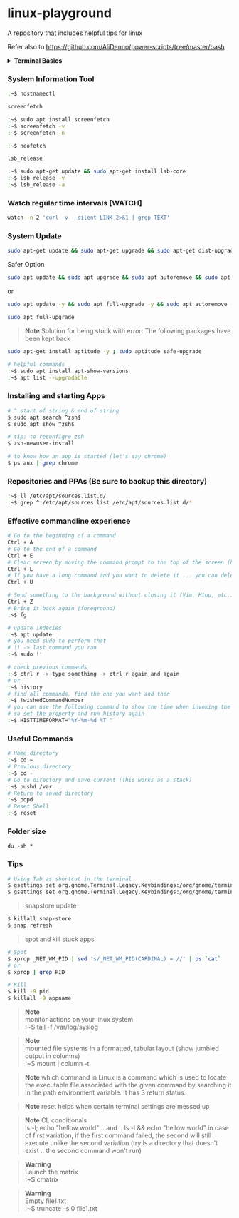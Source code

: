 # linux-playground
A repository that includes helpful tips for linux

Refer also to https://github.com/AliDenno/power-scripts/tree/master/bash

<details><summary><b>Terminal Basics</b></summary>

> Relative path: starting from my current location, I navigate to another folder 

> Absolute path: what "pwd" shows, in other words the path starting from the root 

> Remember that when you want to access the folder "Ali Folder" you need to perform "$ cd Ali\ Folder"

Command | Description |  
---------- | ------ | 
pwd | print working directory | 
ls | list items | 
dir | list items |
cd or cd ~ | home directory | 
cd / | root directory | 
cls | clear command prompt | 
ctrl + l | clear command prompt by moving down | 
echo text > name(.type) | create file | 
mkdir foldername | create directory | 
del file | delete file | 
rmdir folder | delete folder | 
cp | copy file | 
mv | move file or folder | 
touch | create or touch file |
</details>

### System Information Tool
```sh
:~$ hostnamectl
```

```sh
screenfetch

:~$ sudo apt install screenfetch
:~$ screenfetch -v
:~$ screenfetch -n

:~$ neofetch
```
  
```sh
lsb_release

:~$ sudo apt-get update && sudo apt-get install lsb-core
:~$ lsb_release -v
:~$ lsb_release -a
```

### Watch regular time intervals [WATCH]
```sh
watch -n 2 'curl -v --silent LINK 2>&1 | grep TEXT'
```

### System Update
```sh
sudo apt-get update && sudo apt-get upgrade && sudo apt-get dist-upgrade  && sudo apt autoremove && sudo apt autoclean && sudo apt clean && sudo apt update && sudo apt autoremove -y && sudo apt autoclean && sudo apt full-upgrade -y && sudo apt-get clean && sudo apt-get autoclean && sudo apt-get autoremove
```
Safer Option
```sh
sudo apt update && sudo apt upgrade && sudo apt autoremove && sudo apt autoclean
```
or
```sh
sudo apt update -y && sudo apt full-upgrade -y && sudo apt autoremove -y && sudo apt clean -y && sudo apt autoclean -y
```
```sh
sudo apt full-upgrade
```
> **Note**
> Solution for being stuck with error: The following packages have been kept back
```sh
sudo apt-get install aptitude -y ; sudo aptitude safe-upgrade
```
```sh
# helpful commands
:~$ sudo apt install apt-show-versions
:~$ apt list --upgradable
```

### Installing and starting Apps
```sh
# ^ start of string & end of string
$ sudo apt search ^zsh$
$ sudo apt show ^zsh$

# tip: to reconfigre zsh
$ zsh-newuser-install

# to know how an app is started (let's say chrome)
$ ps aux | grep chrome
```

### Repositories and PPAs (Be sure to backup this directory)
```sh
:~$ ll /etc/apt/sources.list.d/
:~$ grep ^ /etc/apt/sources.list /etc/apt/sources.list.d/*
```

### Effective commandline experience
```sh
# Go to the beginning of a command
Ctrl + A
# Go to the end of a command
Ctrl + E
# Clear screen by moving the command prompt to the top of the screen (history still there)
Ctrl + L
# If you have a long command and you want to delete it ... you can delete all on line 
Ctrl + U

# Send something to the background without closing it (Vim, Htop, etc.)
Ctrl + Z
# Bring it back again (foreground)
:~$ fg

# update indecies
:~$ apt update
# you need sudo to perform that
# !! -> last command you ran
:~$ sudo !! 

# check previous commands
:~$ ctrl r -> type something -> ctrl r again and again 
# or
:~$ history
# find all commands, find the one you want and then 
:~$ !wishedCommandNumber
# you can use the following command to show the time when invoking the command above (you can set it permenantly in the ~/.bashrc file)
# so set the property and run history again
:~$ HISTTIMEFORMAT="%Y-%m-%d %T "
```

### Useful Commands
```sh
# Home directory
:~$ cd ~
# Previous directory
:~$ cd -
# Go to directory and save current (This works as a stack)
:~$ pushd /var
# Return to saved directory
:~$ popd
# Reset Shell
:~$ reset
```

### Folder size
```console
du -sh *
```

### Tips
```sh
# Using Tab as shortcut in the terminal
$ gsettings set org.gnome.Terminal.Legacy.Keybindings:/org/gnome/terminal/legacy/keybindings/ next-tab '<Primary>Tab'
$ gsettings set org.gnome.Terminal.Legacy.Keybindings:/org/gnome/terminal/legacy/keybindings/ prev-tab '<Primary><Shift>Tab'
```

> snapstore update
```sh
$ killall snap-store
$ snap refresh
```
> spot and kill stuck apps
```sh
# Spot
$ xprop _NET_WM_PID | sed 's/_NET_WM_PID(CARDINAL) = //' | ps `cat`
# or
$ xprop | grep PID

# Kill
$ kill -9 pid
$ killall -9 appname
```

> **Note**  
> monitor actions on your linux system </br>
> :~$ tail -f /var/log/syslog

> **Note**  
> mounted file systems in a formatted, tabular layout (show jumbled output in columns)</br>
> :~$ mount | column -t

> **Note**
> which command in Linux is a command which is used to locate the executable file associated with the given command by searching it in the path environment variable. It has 3 return status.

> **Note**
> reset helps when certain terminal settings are messed up

> **Note**
> CL conditionals <br>
> ls -l; echo "hellow world" .. and .. ls -l && echo "hellow world" 
> in case of first variation, if the first command failed, the second will still execute unlike the second variation (try ls a directory that doesn't exist .. the second command won't run)

> **Warning**  
> Launch the matrix </br>
> :~$ cmatrix

> **Warning**  
> Empty file1.txt </br>
> :~$ truncate -s 0 file1.txt
